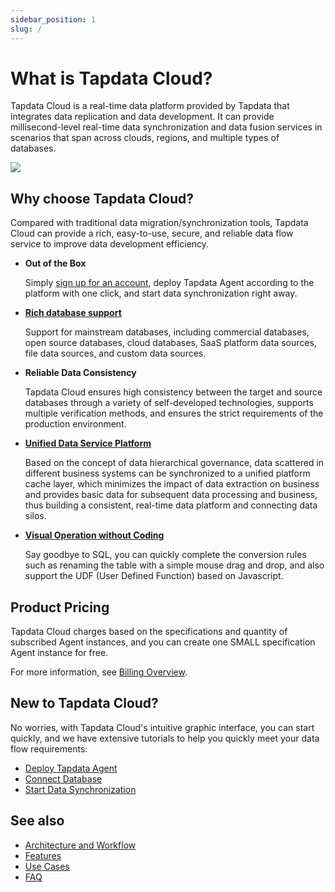 ```yaml
---
sidebar_position: 1
slug: /
---
```


# What is Tapdata Cloud?

Tapdata Cloud is a real-time data platform provided by Tapdata that integrates data replication and data development. It can provide millisecond-level real-time data synchronization and data fusion services in scenarios that span across clouds, regions, and multiple types of databases.

![](images/tapdata_cloud.gif)

## Why choose Tapdata Cloud?

Compared with traditional data migration/synchronization tools, Tapdata Cloud can provide a rich, easy-to-use, secure, and reliable data flow service to improve data development efficiency.

* **Out of the Box**

  Simply [sign up for an account](https://cloud.tapdata.io/), deploy Tapdata Agent according to the platform with one click, and start data synchronization right away.

* **[Rich database support](introduction/supported-databases.md)**

  Support for mainstream databases, including commercial databases, open source databases, cloud databases, SaaS platform data sources, file data sources, and custom data sources.

* **Reliable Data Consistency**

  Tapdata Cloud ensures high consistency between the target and source databases through a variety of self-developed technologies, supports multiple verification methods, and ensures the strict requirements of the production environment.

* **[Unified Data Service Platform](user-guide/data-console/daas-mode/enable-daas-mode.md)**

  Based on the concept of data hierarchical governance, data scattered in different business systems can be synchronized to a unified platform cache layer, which minimizes the impact of data extraction on business and provides basic data for subsequent data processing and business, thus building a consistent, real-time data platform and connecting data silos.

* **[Visual Operation without Coding](user-guide/workshop.md)**

  Say goodbye to SQL, you can quickly complete the conversion rules such as renaming the table with a simple mouse drag and drop, and also support the UDF (User Defined Function) based on Javascript.



## Product Pricing

Tapdata Cloud charges based on the specifications and quantity of subscribed Agent instances, and you can create one SMALL specification Agent instance for free.

For more information, see [Billing Overview](billing/billing-overview.md).



## New to Tapdata Cloud?

No worries, with Tapdata Cloud's intuitive graphic interface, you can start quickly, and we have extensive tutorials to help you quickly meet your data flow requirements:

* [Deploy Tapdata Agent](cloud/quick-start/install-agent)
* [Connect Database](quick-start/connect-database.md)
* [Start Data Synchronization](/cloud/quick-start/create-task)



## See also

* [Architecture and Workflow](introduction/architecture.md)
* [Features](introduction/features.md)
* [Use Cases](introduction/use-cases.md)
* [FAQ](faq/README.md)
